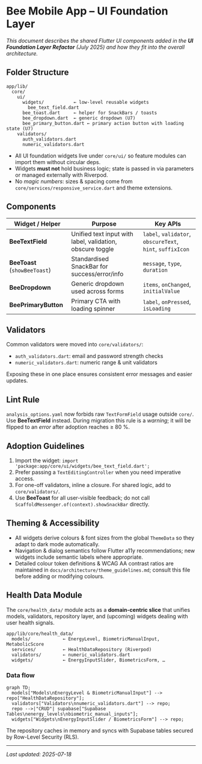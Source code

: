 # Bee Mobile App – UI Foundation Layer

_This document describes the shared Flutter UI components added in the **UI
Foundation Layer Refactor** (July 2025) and how they fit into the overall
architecture._

## Folder Structure

```
app/lib/
  core/
    ui/
      widgets/           ← low-level reusable widgets
        bee_text_field.dart
      bee_toast.dart     ← helper for SnackBars / toasts
      bee_dropdown.dart  ← generic dropdown (U7)
      bee_primary_button.dart ← primary action button with loading state (U7)
    validators/
      auth_validators.dart
      numeric_validators.dart
```

- All UI foundation widgets live under `core/ui/` so feature modules can import
  them without circular deps.
- Widgets **must not** hold business logic; state is passed in via parameters or
  managed externally with Riverpod.
- No _magic numbers_: sizes & spacing come from
  `core/services/responsive_service.dart` and theme extensions.

## Components

| Widget / Helper               | Purpose                                                   | Key APIs                                                  |
| ----------------------------- | --------------------------------------------------------- | --------------------------------------------------------- |
| **BeeTextField**              | Unified text input with label, validation, obscure toggle | `label`, `validator`, `obscureText`, `hint`, `suffixIcon` |
| **BeeToast** (`showBeeToast`) | Standardised SnackBar for success/error/info              | `message`, `type`, `duration`                             |
| **BeeDropdown**               | Generic dropdown used across forms                        | `items`, `onChanged`, `initialValue`                      |
| **BeePrimaryButton**          | Primary CTA with loading spinner                          | `label`, `onPressed`, `isLoading`                         |

## Validators

Common validators were moved into `core/validators/`:

- `auth_validators.dart`: email and password strength checks
- `numeric_validators.dart`: numeric range & unit validators

Exposing these in one place ensures consistent error messages and easier
updates.

## Lint Rule

`analysis_options.yaml` now forbids raw `TextFormField` usage outside `core/`.
Use **BeeTextField** instead. During migration this rule is a _warning_; it will
be flipped to an _error_ after adoption reaches ≥ 80 %.

## Adoption Guidelines

1. Import the widget:
   `import 'package:app/core/ui/widgets/bee_text_field.dart';`
2. Prefer passing a `TextEditingController` when you need imperative access.
3. For one-off validators, inline a closure. For shared logic, add to
   `core/validators/`.
4. Use **BeeToast** for all user-visible feedback; do not call
   `ScaffoldMessenger.of(context).showSnackBar` directly.

## Theming & Accessibility

- All widgets derive colours & font sizes from the global `ThemeData` so they
  adapt to dark mode automatically.
- Navigation & dialog semantics follow Flutter a11y recommendations; new widgets
  include semantic labels where appropriate.
- Detailed colour token definitions & WCAG AA contrast ratios are maintained in
  `docs/architecture/theme_guidelines.md`; consult this file before adding or
  modifying colours.

## Health Data Module

The `core/health_data/` module acts as a **domain-centric slice** that unifies
models, validators, repository layer, and (upcoming) widgets dealing with user
health signals.

```
app/lib/core/health_data/
  models/            ← EnergyLevel, BiometricManualInput, MetabolicScore
  services/          ← HealthDataRepository (Riverpod)
  validators/        ← numeric_validators.dart
  widgets/           ← EnergyInputSlider, BiometricsForm, …
```

### Data flow

```mermaid
graph TD;
  models["Models\nEnergyLevel & BiometricManualInput"] --> repo["HealthDataRepository"];
  validators["Validators\nnumeric_validators.dart"] --> repo;
  repo -->|"CRUD"| supabase["Supabase Tables\nenergy_levels\nbiometric_manual_inputs"];
  widgets["Widgets\nEnergyInputSlider / BiometricsForm"] --> repo;
```

The repository caches in memory and syncs with Supabase tables secured by
Row-Level Security (RLS).

---

_Last updated: 2025-07-18_
